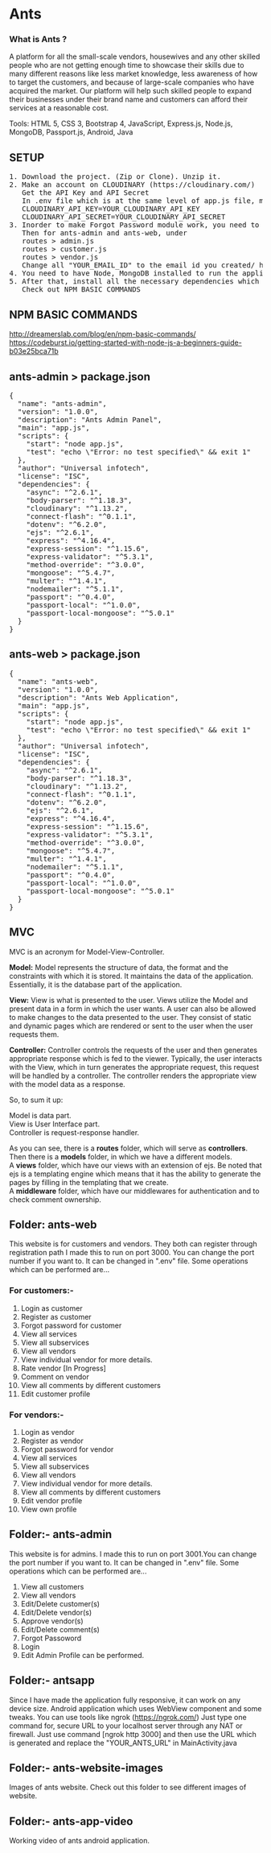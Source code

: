 # Ants
### What is Ants ?
A platform for all the small-scale vendors, housewives and any other skilled people who are not getting enough time to showcase their skills due to many different reasons like less market knowledge, less awareness of how to target the customers, and because of large-scale companies who have acquired the market. Our platform will help such skilled people to expand their businesses under their brand name and customers can afford their services at a reasonable cost. 

Tools: HTML 5, CSS 3, Bootstrap 4, JavaScript, Express.js, Node.js, MongoDB, Passport.js, Android, Java

## SETUP
<pre>
1. Download the project. (Zip or Clone). Unzip it.
2. Make an account on CLOUDINARY (https://cloudinary.com/)
   Get the API Key and API Secret
   In .env file which is at the same level of app.js file, make updates as below for ants-web and ants-admin
   CLOUDINARY_API_KEY=YOUR_CLOUDINARY_API_KEY
   CLOUDINARY_API_SECRET=YOUR_CLOUDINARY_API_SECRET
3. Inorder to make Forgot Password module work, you need to create a new email id or use any existing.
   Then for ants-admin and ants-web, under
   routes > admin.js
   routes > customer.js
   routes > vendor.js
   Change all "YOUR_EMAIL_ID" to the email id you created/ had in advance [existing].
4. You need to have Node, MongoDB installed to run the application
5. After that, install all the necessary dependencies which are listed below for ants-web and ants-admin.
   Check out NPM BASIC COMMANDS
</pre>

## NPM BASIC COMMANDS
http://dreamerslab.com/blog/en/npm-basic-commands/ <br/>
https://codeburst.io/getting-started-with-node-js-a-beginners-guide-b03e25bca71b

## ants-admin > package.json
<pre>
{
  "name": "ants-admin",
  "version": "1.0.0",
  "description": "Ants Admin Panel",
  "main": "app.js",
  "scripts": {
    "start": "node app.js",
    "test": "echo \"Error: no test specified\" && exit 1"
  },
  "author": "Universal infotech",
  "license": "ISC",
  "dependencies": {
    "async": "^2.6.1",
    "body-parser": "^1.18.3",
    "cloudinary": "^1.13.2",
    "connect-flash": "^0.1.1",
    "dotenv": "^6.2.0",
    "ejs": "^2.6.1",
    "express": "^4.16.4",
    "express-session": "^1.15.6",
    "express-validator": "^5.3.1",
    "method-override": "^3.0.0",
    "mongoose": "^5.4.7",
    "multer": "^1.4.1",
    "nodemailer": "^5.1.1",
    "passport": "^0.4.0",
    "passport-local": "^1.0.0",
    "passport-local-mongoose": "^5.0.1"
  }
}
</pre>


## ants-web > package.json
<pre>
{
  "name": "ants-web",
  "version": "1.0.0",
  "description": "Ants Web Application",
  "main": "app.js",
  "scripts": {
    "start": "node app.js",
    "test": "echo \"Error: no test specified\" && exit 1"
  },
  "author": "Universal infotech",
  "license": "ISC",
  "dependencies": {
    "async": "^2.6.1",
    "body-parser": "^1.18.3",
    "cloudinary": "^1.13.2",
    "connect-flash": "^0.1.1",
    "dotenv": "^6.2.0",
    "ejs": "^2.6.1",
    "express": "^4.16.4",
    "express-session": "^1.15.6",
    "express-validator": "^5.3.1",
    "method-override": "^3.0.0",
    "mongoose": "^5.4.7",
    "multer": "^1.4.1",
    "nodemailer": "^5.1.1",
    "passport": "^0.4.0",
    "passport-local": "^1.0.0",
    "passport-local-mongoose": "^5.0.1"
  }
}
</pre>

## MVC

MVC is an acronym for Model-View-Controller.

**Model:** Model represents the structure of data, the format and the constraints with which it is stored. It maintains the data of the application. Essentially, it is the database part of the application.

**View:** View is what is presented to the user. Views utilize the Model and present data in a form in which the user wants. A user can also be allowed to make changes to the data presented to the user. They consist of static and dynamic pages which are rendered or sent to the user when the user requests them.

**Controller:** Controller controls the requests of the user and then generates appropriate response which is fed to the viewer. Typically, the user interacts with the View, which in turn generates the appropriate request, this request will be handled by a controller. The controller renders the appropriate view with the model data as a response.

So, to sum it up:

Model is data part.<br/>
View is User Interface part.<br/>
Controller is request-response handler.<br/>

As you can see, there is a **routes** folder, which will serve as **controllers**.<br/>
Then there is a **models** folder, in which we have a different models.<br/>
A **views** folder, which have our views with an extension of ejs. Be noted that ejs is a templating engine which means that it has the ability to generate the pages by filling in the templating that we create.<br/>
A **middleware** folder, which have our middlewares for authentication and to check comment ownership.<br/>

## Folder: ants-web
This website is for customers and vendors. They both can register through registration path
I made this to run on port 3000. You can change the port number if you want to.
It can be changed in ".env" file.
Some operations which can be performed are...

### For customers:-
1.  Login as customer
2.  Register as customer
3.  Forgot password for customer
4.  View all services
5.  View all subservices
6.  View all vendors
7.  View individual vendor for more details.
8.  Rate vendor [In Progress]
9.  Comment on vendor
10. View all comments by different customers
11. Edit customer profile

### For vendors:-
1.  Login as vendor
2.  Register as vendor
3.  Forgot password for vendor
4.  View all services
5.  View all subservices
6.  View all vendors
7.  View individual vendor for more details.
8.  View all comments by different customers
9.  Edit vendor profile
10. View own profile



## Folder:- ants-admin
This website is for admins.
I made this to run on port 3001.You can change the port number if you want to.
It can be changed in ".env" file. 
Some operations which can be performed are...
1. View all customers
2. View all vendors
3. Edit/Delete customer(s)
4. Edit/Delete vendor(s)
5. Approve vendor(s)
6. Edit/Delete comment(s) 
7. Forgot Passoword
8. Login 
9. Edit Admin Profile can be performed.

## Folder:- antsapp
Since I have made the application fully responsive, it can work on any device size. 
Android application which uses WebView component and some tweaks.
You can use tools like ngrok (https://ngrok.com/)
Just type one command for, secure URL to your localhost server through any NAT or firewall.
Just use command [ngrok http 3000] and then use the URL which is generated and replace the "YOUR_ANTS_URL" in MainActivity.java

## Folder:- ants-website-images
Images of ants website. Check out this folder to see different images of website.

## Folder:- ants-app-video
Working video of ants android application.
